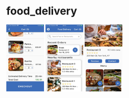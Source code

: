 # food_delivery


<img src="https://raw.githubusercontent.com/xlash5/food-delivery/master/WhatsApp%20Image%202020-08-20%20at%2020.43.42.jpeg" width="100">
<img src="https://raw.githubusercontent.com/xlash5/food-delivery/master/WhatsApp%20Image%202020-08-20%20at%2020.43.42%20(1).jpeg" width="100">
<img src="https://raw.githubusercontent.com/xlash5/food-delivery/master/WhatsApp%20Image%202020-08-20%20at%2020.43.41.jpeg" width="100">
